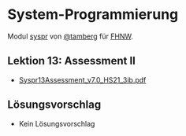 # System-Programmierung
Modul [syspr]( https://www.fhnw.ch/de/studium/module/6008081) von [@tamberg](https://twitter.com/tamberg) für [FHNW](https://www.fhnw.ch/).

## Lektion 13: Assessment II
- [Syspr13Assessment_v7.0_HS21_3ib.pdf](Syspr13Assessment_v7.0_HS21_3ib.pdf)

## Lösungsvorschlag
- Kein Lösungsvorschlag
